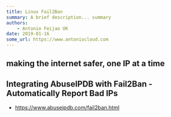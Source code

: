 ```yaml
---
title: Linux Fail2Ban
summary: A brief description... summary
authors:
    - Antonio Feijao UK
date: 2019-01-16
some_url: https://www.antoniocloud.com
---
```



## making the internet safer, one IP at a time

## Integrating AbuseIPDB with Fail2Ban - Automatically Report Bad IPs

* <https://www.abuseipdb.com/fail2ban.html>




